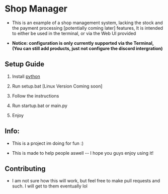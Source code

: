 # Shop Manager

- This is an example of  a shop management system, lacking the stock and the payment processing [potentially coming later] features, It is intended to either be used in the terminal, or via the Web UI provided

- **Notice: configuration is only currently supported via the Terminal, (You can still add products, just not configure the discord intergration)**

## Setup Guide

1. Install [python](https://www.python.org/downloads/)

2. Run setup.bat [Linux Version Coming soon]

3. Follow the instructions

4. Run startup.bat or main.py

5. Enjoy

## Info:

- This is a project im doing for fun :)

- This is made to help people aswell -- I hope you guys enjoy using it!

## Contributing

- I am not sure how this will work, but feel free to make pull requests and such. I will get to them eventually lol
